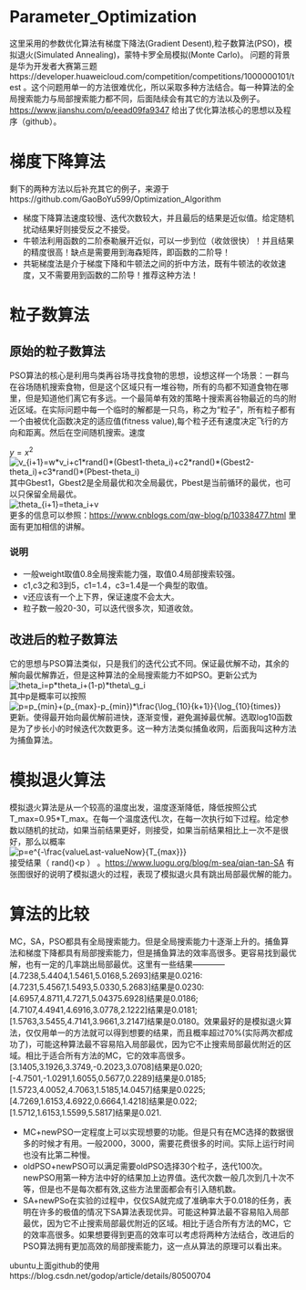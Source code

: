 # Parameter_Optimization
这里采用的参数优化算法有梯度下降法(Gradient Desent),粒子数算法(PSO)，模拟退火(Simulated Annealing)，蒙特卡罗全局模拟(Monte Carlo)。
问题的背景是华为开发者大赛第三题https://developer.huaweicloud.com/competition/competitions/1000000101/test  。这个问题用单一的方法很难优化，所以采取多种方法结合。每一种算法的全局搜索能力与局部搜索能力都不同，后面陆续会有其它的方法以及例子。https://www.jianshu.com/p/eead09fa9347 给出了优化算法核心的思想以及程序（github）。

# 梯度下降算法
剩下的两种方法以后补充其它的例子，来源于https://github.com/GaoBoYu599/Optimization_Algorithm
* 梯度下降算法速度较慢、迭代次数较大，并且最后的结果是近似值。给定随机扰动结果好则接受反之不接受。
* 牛顿法利用函数的二阶泰勒展开近似，可以一步到位（收敛很快）！并且结果的精度很高！缺点是需要用到海森矩阵，即函数的二阶导！
* 共轭梯度法是介于梯度下降和牛顿法之间的折中方法，既有牛顿法的收敛速度，又不需要用到函数的二阶导！推荐这种方法！

# 粒子数算法
## 原始的粒子数算法
PSO算法的核心是利用鸟类再谷场寻找食物的思想，设想这样一个场景：一群鸟在谷场随机搜索食物，但是这个区域只有一堆谷物，所有的鸟都不知道食物在哪里，但是知道他们离它有多远。一个最简单有效的策略十搜索离谷物最近的鸟的附近区域。在实际问题中每一个临时的解都是一只鸟，称之为“粒子”，所有粒子都有一个由被优化函数决定的适应值(fitness value),每个粒子还有速度决定飞行的方向和距离。然后在空间随机搜索。速度

$y=x^2$
<img src="https://latex.codecogs.com/gif.latex?v_{i&plus;1}=w*v_i&plus;c1*rand()*(Gbest1-theta_i)&plus;c2*rand()*(Gbest2-theta_i)&plus;c3*rand()*(Pbest-theta_i)" title="v_{i+1}=w*v_i+c1*rand()*(Gbest1-theta_i)+c2*rand()*(Gbest2-theta_i)+c3*rand()*(Pbest-theta_i)" />  
其中Gbest1，Gbest2是全局最优和次全局最优，Pbest是当前循环的最优，也可以只保留全局最优。  
<img src="https://latex.codecogs.com/gif.latex?theta_{i&plus;1}=theta_i&plus;v" title="theta_{i+1}=theta_i+v" />  
更多的信息可以参照：https://www.cnblogs.com/qw-blog/p/10338477.html 里面有更加相信的讲解。

### 说明
* 一般weight取值0.8全局搜索能力强，取值0.4局部搜索较强。
* c1,c3之和3到5，c1=1.4，c3=1.4是一个典型的取值。
* v还应该有一个上下界，保证速度不会太大。
* 粒子数一般20-30，可以迭代很多次，知道收敛。

## 改进后的粒子数算法
它的思想与PSO算法类似，只是我们的迭代公式不同。保证最优解不动，其余的解向最优解靠近，但是这种算法的全局搜索能力不如PSO。更新公式为  
<img src="https://latex.codecogs.com/gif.latex?theta_i=p*theta_i&plus;(1-p)*theta\_g_i" title="theta_i=p*theta_i+(1-p)*theta\_g_i" />  
其中p是概率可以按照  
<img src="https://latex.codecogs.com/gif.latex?p=p_{min}&plus;(p_{max}-p_{min})*\frac{\log_{10}{k&plus;1}}{\log_{10}{times}}" title="p=p_{min}+(p_{max}-p_{min})*\frac{\log_{10}{k+1}}{\log_{10}{times}}" />  
更新。使得最开始向最优解前进快，逐渐变慢，避免漏掉最优解。选取log10函数是为了步长小的时候迭代次数更多。这一种方法类似捕鱼收网，后面我叫这种方法为捕鱼算法。

# 模拟退火算法
模拟退火算法是从一个较高的温度出发，温度逐渐降低，降低按照公式T_max=0.95*T_max。在每一个温度迭代L次，在每一次执行如下过程。给定参数以随机的扰动，如果当前结果更好，则接受，如果当前结果相比上一次不是很好，那么以概率  
<img src="https://latex.codecogs.com/gif.latex?p=e^{-\frac{valueLast-valueNow}{T_{max}}}" title="p=e^{-\frac{valueLast-valueNow}{T_{max}}}" />  
接受结果（ rand()<p ） 。https://www.luogu.org/blog/m-sea/qian-tan-SA 有张图很好的说明了模拟退火的过程，表现了模拟退火具有跳出局部最优解的能力。




# 算法的比较
MC，SA，PSO都具有全局搜索能力。但是全局搜索能力十逐渐上升的。捕鱼算法和梯度下降都具有局部搜索能力，但是捕鱼算法的效率高很多。更容易找到最优解，也有一定的几率跳出局部最优。这里有一些结果————[4.7238,5.4404,1.5461,5.0168,5.2693]结果是0.0216:[4.7231,5.4567,1.5493,5.0330,5.2683]结果是0.0230:[4.6957,4.8711,4.7271,5.04375.6928]结果是0.0186;[4.7107,4.4941,4.6916,3.0778,2.1222]结果是0.0181;[1.5763,3.5455,4.7141,3.9661,3.2147]结果是0.0180。效果最好的是模拟退火算法，仅仅用单一的方法就可以得到想要的结果，而且概率超过70%(实际两次都成功了)，可能这种算法最不容易陷入局部最优，因为它不止搜索局部最优附近的区域。相比于适合所有方法的MC，它的效率高很多。[3.1405,3.1926,3.3749,-0.2023,3.0708]结果是0.020;[-4.7501,-1.0291,1.6055,0.5677,0.2289]结果是0.0185;[1.5723,4.0052,4.7063,1.5185,14.0457]结果是0.0225;[4.7269,1.6153,4.6922,0.6664,1.4218]结果是0.022;[1.5712,1.6153,1.5599,5.5817]结果是0.021.
* MC+newPSO一定程度上可以实现想要的功能。但是只有在MC选择的数据很多的时候才有用。一般2000，3000，需要花费很多的时间。实际上运行时间也没有比第二种慢。
* oldPSO+newPSO可以满足需要oldPSO选择30个粒子，迭代100次。newPSO用第一种方法中好的结果加上边界值。迭代次数一般几次到几十次不等，但是也不是每次都有效,这些方法里面都会有引入随机数。
* SA+newPSo在实验的过程中，仅仅SA就完成了准确率大于0.018的任务，表明在许多的极值的情况下SA算法表现优异。可能这种算法最不容易陷入局部最优，因为它不止搜索局部最优附近的区域。相比于适合所有方法的MC，它的效率高很多。如果想要得到更高的效率可以考虑将两种方法结合，改进后的PSO算法拥有更加高效的局部搜索能力，这一点从算法的原理可以看出来。

ubuntu上面github的使用https://blog.csdn.net/godop/article/details/80500704
